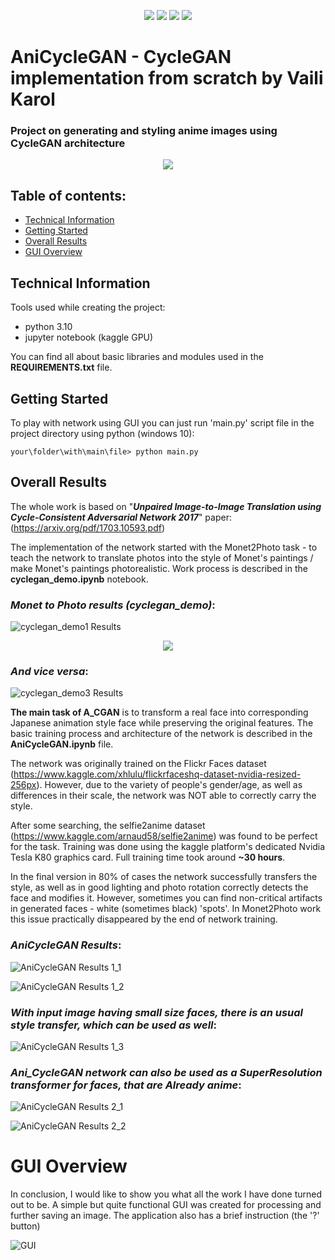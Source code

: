 <p align="center">
	<img src="https://img.shields.io/badge/python-3670A0?style=for-the-badge&logo=python&logoColor=ffdd54"/>
	<img src="https://img.shields.io/badge/PyTorch-%23EE4C2C.svg?style=for-the-badge&logo=PyTorch&logoColor=white"/>
  <img src="https://img.shields.io/badge/numpy-%23013243.svg?style=for-the-badge&logo=numpy&logoColor=white"/>
  <img src="https://img.shields.io/badge/jupyter-%23FA0F00.svg?style=for-the-badge&logo=jupyter&logoColor=white"/>
</p>

# AniCycleGAN - CycleGAN implementation from scratch by Vaili Karol

### Project on generating and styling anime images using CycleGAN architecture

<p align="center">
	<img src="./images/ACGAN_preview_scaled.jpg" />
</p>

## Table of contents:
* [Technical Information](#technical-info)
* [Getting Started](#startup)
* [Overall Results](#results)
* [GUI Overview](#gui)

<a name="technical-info"/>

## Technical Information

Tools used while creating the project:
* python 3.10
* jupyter notebook (kaggle GPU)

You can find all about basic libraries and modules used in the **REQUIREMENTS.txt** file.

<a name="startup"/>

## Getting Started

To play with network using GUI you can just run 'main.py' script file in the project directory using python (windows 10):
```
your\folder\with\main\file> python main.py
```
<a name="results"/>

## Overall Results

The whole work is based on "***Unpaired Image-to-Image Translation using Cycle-Consistent Adversarial Network 2017***" paper: (https://arxiv.org/pdf/1703.10593.pdf)

The implementation of the network started with the Monet2Photo task - to teach the network to translate photos into the style of Monet's paintings / make Monet's paintings photorealistic. 
Work process is described in the **cyclegan_demo.ipynb** notebook.

### *Monet to Photo results (cyclegan_demo)*:
![cyclegan_demo1 Results](./images/cyclegan_ex1.jpg)
<p align="center">
	<img src="./images/cyclegan_ex2_new.jpg" />
</p>

### *And vice versa*:
![cyclegan_demo3 Results](./images/cyclegan_ex3_new.jpg)

**The main task of A_CGAN** is to transform a real face into corresponding Japanese animation style face while preserving the original features.
The basic training process and architecture of the network is described in the **AniCycleGAN.ipynb** file.

The network was originally trained on the Flickr Faces dataset (https://www.kaggle.com/xhlulu/flickrfaceshq-dataset-nvidia-resized-256px). 
However, due to the variety of people's gender/age, as well as differences in their scale, the network was NOT able to correctly carry the style. 

After some searching, the selfie2anime dataset (https://www.kaggle.com/arnaud58/selfie2anime) was found to be perfect for the task.
Training was done using the kaggle platform's dedicated Nvidia Tesla K80 graphics card. Full training time took around **~30 hours**.

In the final version in 80% of cases the network successfully transfers the style, as well as in good lighting and photo rotation correctly detects the face and modifies it.
However, sometimes you can find non-critical artifacts in generated faces - white (sometimes black) 'spots'. In Monet2Photo work this issue practically disappeared by the end of network training.

### *AniCycleGAN Results*:
![AniCycleGAN Results 1_1](./images/anigan_ex1.png)

![AniCycleGAN Results 1_2](./images/anigan_ex2.png)

### *With input image having small size faces, there is an usual style transfer, which can be used as well*:
![AniCycleGAN Results 1_3](./images/anigan_ex0.png)

### *Ani_CycleGAN network can also be used as a SuperResolution transformer for faces, that are Already anime*:
![AniCycleGAN Results 2_1](./images/anigan_ex3.png)

![AniCycleGAN Results 2_2](./images/anigan_ex4.png)

<a name="gui"/>

# GUI Overview
In conclusion, I would like to show you what all the work I have done turned out to be. A simple but quite functional GUI was created for processing and further saving an image. 
The application also has a brief instruction (the '?' button)

![GUI](./images/GUI_interface.png)
